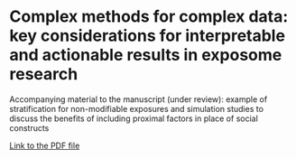 # Complex methods for complex data: key considerations for interpretable and actionable results in exposome research

Accompanying material to the manuscript (under review): example of stratification for non-modifiable exposures and simulation studies to discuss the benefits of including proximal factors in place of social constructs


<a href="Interpretability_exposome_accompanying.pdf">Link to the PDF file </a> 
